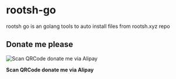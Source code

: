 # rootsh-go

rootsh go is an golang tools to auto install files from rootsh.xyz repo


## Donate me please

![Scan QRCode donate me via Alipay](https://www.netroby.com/assets/images/alipayme.jpg)

**Scan QRCode donate me via Alipay**

